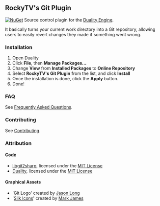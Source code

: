 ## RockyTV's Git Plugin
[![NuGet](https://img.shields.io/nuget/v/Nuget.Core.svg)]()
Source control plugin for the [Duality Engine](http://duality.adamslair.net/).

It basically turns your current work directory into a Git repository, allowing users to easily revert changes they made if something went wrong.


### Installation
1. Open Duality
2. Click **File**, then **Manage Packages...**
3. Change **View** from **Installed Packages** to **Online Repository**
4. Select **RockyTV's Git Plugin** from the list, and click **Install**
5. Once the installation is done, click the **Apply** button.
6. Done!


### FAQ
See [Frequently Asked Questions](https://github.com/RockyTV/duality-git/wiki/Frequently-Asked-Questions).


### Contributing
See [Contributing](https://github.com/RockyTV/duality-git/wiki/Frequently-Asked-Questions#contributing).


### Attribution
#### Code
- [libgit2sharp](https://github.com/libgit2/libgit2sharp), licensed under the [MIT License](https://github.com/libgit2/libgit2sharp/blob/vNext/LICENSE.md)
- [Duality](https://github.com/AdamsLair/duality), licensed under the [MIT License](https://github.com/AdamsLair/duality/blob/master/LICENSE)

#### Graphical Assets
- 'Git Logo' created by [Jason Long](http://twitter.com/jasonlong)
- '[Silk Icons](http://famfamfam.com/lab/icons/silk/)' created by [Mark James](https://twitter.com/markjames)
